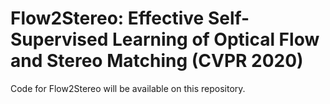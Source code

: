# Flow2Stereo: Effective Self-Supervised Learning of Optical Flow and Stereo Matching (CVPR 2020)
Code for Flow2Stereo will be available on this repository.
